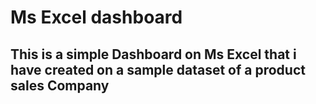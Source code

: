 # Ms Excel dashboard
## This is a simple Dashboard on Ms Excel that i have created on a sample dataset of a product sales Company
